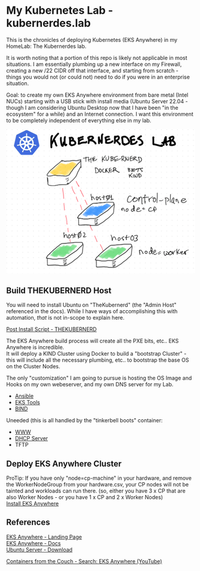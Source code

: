 # My Kubernetes Lab - kubernerdes.lab 

This is the chronicles of deploying Kubernetes (EKS Anywhere) in my HomeLab: The Kubernerdes lab.

It is worth noting that a portion of this repo is likely not applicable in most situations.  I am essentially plumbing up a new interface on my Firewall, creating a new /22 CIDR off that interface, and starting from scratch - things you would not (or could not) need to do if you were in an enterprise situation.

Goal:  to create my own EKS Anywhere environment from bare metal (Intel NUCs) starting with a USB stick with install media (Ubuntu Server 22.04 - though I am considering Ubuntu Desktop now that I have been "in the ecosystem" for a while) and an Internet connection.  I want this environment to be completely independent of everything else in my lab. 

![Kubernerdes Lab](Images/KubernerdesLab.png)

## Build THEKUBERNERD Host
You will need to install Ubuntu on "TheKubernerd" (the "Admin Host" referenced in the docs).  While I have ways of accomplishing this with automation, *that* is not in-scope to explain here.

[Post Install Script - THEKUBERNERD](Scripts/Post_Install_THEKUBERNERD.sh)

The EKS Anywhere build process will create all the PXE bits, etc..  EKS Anywhere is incredible.  
It will deploy a KIND Cluster using Docker to build a "bootstrap Cluster" - this will include all the necessary plumbing, etc.. to bootstrap the base OS on the Cluster Nodes.

The only "customization" I am going to pursue is hosting the OS Image and Hooks on my own webeserver, and my own DNS server for my Lab.    
* [Ansible](Scripts/10_Install_Ansible.sh)
* [EKS Tools](Scripts/11_Install_EKS_Tools.sh)
* [BIND](Scripts/15_Install_BIND9.sh)

Uneeded (this is all handled by the "tinkerbell boots" container:  
* [WWW](Scripts/Install_HTTP_Server.sh)
* [DHCP Server](Scripts/Install_DHCP_Server.sh)
* TFTP

## Deploy EKS Anywhere Cluster
ProTip:  If you have only "node=cp-machine" in your hardware, and remove the WorkerNodeGroup from your hardware.csv, your CP nodes will not be tainted and workloads can run there.  (so, either you have 3 x CP that are also Worker Nodes - or you have 1 x CP and 2 x Worker Nodes)  
[Install EKS Anywhere](Scripts/50_Install_EKS_Anywhere.sh)

## References
[EKS Anywhere - Landing Page](https://anywhere.eks.amazonaws.com/)  
[EKS Anywhere - Docs](https://anywhere.eks.amazonaws.com/docs/)  
[Ubuntu Server - Download](https://ubuntu.com/download/server)  

[Containers from the Couch - Search: EKS Anywhere (YouTube)](https://www.youtube.com/@ContainersfromtheCouch/search?query=eks%20anywhere)

